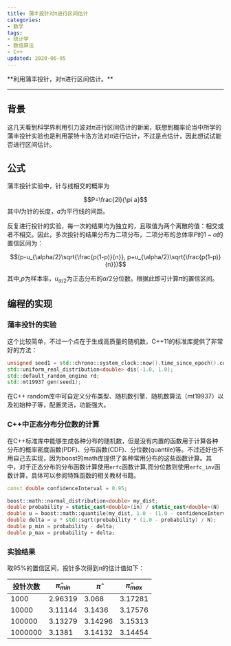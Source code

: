 ```yaml
---
title: 蒲丰投针对π进行区间估计
categories:
- 数学
tags:
- 统计学
- 数值算法
- C++
updated: 2020-06-05  
---  
```

<script type="text/x-mathjax-config">
  		MathJax.Hub.Config({
            tex2jax: {
                inlineMath: [['$','$'], ['\\(','\\)']]
            },
  			TeX: { 
                equationNumbers: {  
                    autoNumber: "AMS"  
                },
     		    extensions: ["AMSmath.js"]
            },
            CommonHTML: { 
                linebreaks: { 
                    automatic: true 
                } 
            },
            "HTML-CSS": { 
                linebreaks: { 
                    automatic: true 
                } 
            },
            SVG: { 
                linebreaks: { 
                    automatic: true 
                } 
            }
  		});
</script>
<script type="text/javascript" src="https://cdn.bootcss.com/mathjax/2.7.3/MathJax.js?config=TeX-AMS-MML_HTMLorMML"></script>
<div style="display:none">
			\( \def\
			<#1>{\left
				<#1\right>} \newcommand{\CC}{\bm{C}} \newcommand{\dydx}[2]{\frac{\mathrm{d}#1}{\mathrm{d}#2}} \newcommand{\pypx}[2]{\frac{\partial
					#1}{\partial #2}} \newcommand{\pyypxx}[2]{\frac{\partial^2 #1}{\partial #2^2}} \newcommand{\dyydxx}[2]{\frac{\mathrm{d}^2
					#1}{\mathrm{d} #2^2}} \)
                    \(
\newcommand{\bm}[1]{\boldsymbol{\mathbf{#1}}}
\)
</div>
**利用蒲丰投针，对π进行区间估计。**

---
## 背景

这几天看到科学界利用引力波对$\pi$进行区间估计的新闻，联想到概率论当中所学的蒲丰投针实验也是利用蒙特卡洛方法对$\pi$进行估计，不过是点估计，因此想试试能否进行区间估计。

## 公式

蒲丰投针实验中，针与线相交的概率为

$$P=\frac{2l}{\pi a}$$
其中$l$为针的长度，$a$为平行线的间距。

反复进行投针的实验，每一次的结果均为独立的，且取值为两个离散的值：相交或者不相交。因此，多次投针的结果分布为二项分布，二项分布的总体率$P$的$1-\alpha$的置信区间为：

$$(p-u_{\alpha/2}\sqrt{\frac{p(1-p)}{n}}, p+u_{\alpha/2}\sqrt{\frac{p(1-p)}{n}})$$

其中,$p$为样本率，$u_{\alpha/2}$为正态分布的$\alpha/2$分位数。根据此即可计算$\pi$的置信区间。

## 编程的实现

### 蒲丰投针的实验

这个比较简单，不过一个点在于生成高质量的随机数，C++11的标准库提供了非常好的方法：

```C++
unsigned seed1 = std::chrono::system_clock::now().time_since_epoch().count();
std::uniform_real_distribution<double> dis(-1.0, 1.0);
std::default_random_engine rd;
std::mt19937 gen(seed1);
```

在C++ random库中可自定义分布类型、随机数引擎、随机数算法（mt19937）以及初始种子等，配置灵活，功能强大。

### C++中正态分布分位数的计算

在C++标准库中能够生成各种分布的随机数，但是没有内置的函数用于计算各种分布的概率密度函数(PDF)、分布函数(CDF)、分位数(quantile)等。不过还好也不用自己去实现，因为boost的math库提供了各种常用分布的这些函数计算。其中，对于正态分布的分布函数计算使用`erfc`函数计算,而分位数则使用`erfc_inv`函数计算，具体可以参阅特殊函数的相关教材书籍。

```C++
const double confidenceInterval = 0.95;

boost::math::normal_distribution<double> my_dist;
double probability = static_cast<double>(in) / static_cast<double>(N) ;
double u = boost::math::quantile(my_dist, 1.0 - (1.0 - confidenceInterval) / 2.0);
double delta = u * std::sqrt(probability * (1.0 - probability) / N);
double p_min = probability - delta;
double p_max = probability + delta;
```

### 实验结果

取95%的置信区间，投针多次得到$\pi$的估计值如下：

投针次数 | $\hat\pi_{min}$ | $\hat\pi$ |  $\hat\pi_{max}$ | 
-|-|- | - 
1000 | 2.96319 | 3.068 | 3.17281 
10000 | 3.11144 | 3.1436 | 3.17576 
100000 | 3.13279 | 3.14296 | 3.15313 
1000000 | 3.1381 | 3.14132 | 3.14454